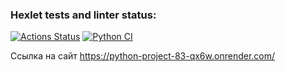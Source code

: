 ### Hexlet tests and linter status:
[![Actions Status](https://github.com/Maksonik/python-project-83/actions/workflows/hexlet-check.yml/badge.svg)](https://github.com/Maksonik/python-project-83/actions)
[![Python CI](https://github.com/Maksonik/python-project-83/actions/workflows/lint.yml/badge.svg)](https://github.com/Maksonik/python-project-83/actions/workflows/lint.yml)


Ссылка на сайт https://python-project-83-qx6w.onrender.com/
